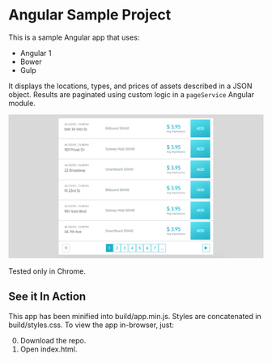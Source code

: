 # Angular Sample Project

This is a sample Angular app that uses:
* Angular 1
* Bower
* Gulp

It displays the locations, types, and prices of assets described in a JSON object. Results are paginated using custom logic in a ```pageService``` Angular module.

![app_screenshot]

Tested only in Chrome.

## See it In Action

This app has been minified into build/app.min.js. Styles are concatenated in build/styles.css. To view the app in-browser, just:

0. Download the repo.
0. Open index.html.

[app_screenshot]: app_screenshot.png
